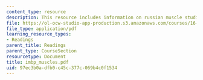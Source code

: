 ```yaml
---
content_type: resource
description: This resource includes information on russian muscle studies.
file: https://ol-ocw-studio-app-production.s3.amazonaws.com/courses/16-423j-aerospace-biomedical-and-life-support-engineering-spring-2006/97ec3b0adfb0c45c377c069b4c0f1534_imbp_muscles.pdf
file_type: application/pdf
learning_resource_types:
- Readings
parent_title: Readings
parent_type: CourseSection
resourcetype: Document
title: imbp_muscles.pdf
uid: 97ec3b0a-dfb0-c45c-377c-069b4c0f1534
---
```

